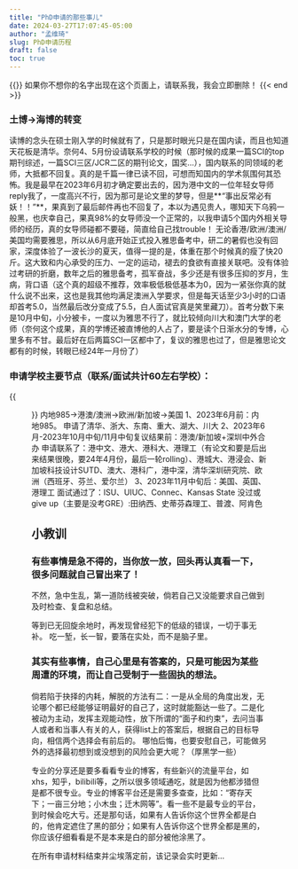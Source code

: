 ```yaml
---
title: "PhD申请的那些事儿"
date: 2024-03-27T17:07:45-05:00
author: "孟维琦"
slug: PhD申请历程
draft: false
toc: true
---
```


{{<block class="caution" >}}
如果你不想你的名字出现在这个页面上，请联系我，我会立即删除！
{{< end >}}

### 土博→海博的转变
读博的念头在硕士刚入学的时候就有了，只是那时眼光只是在国内读，而且也知道天花板是清华。奈何4、5月份设请联系学校的时候（那时候的成果一篇SCI的top期刊综述，一篇SCI三区/JCR二区的期刊论文，国奖...），国内联系的同领域的老师，大抵都不回复。真的是千篇一律已读不回，可想而知国内的学术氛围何其恐怖。我是最早在2023年6月初才确定要出去的，因为港中文的一位年轻女导师reply我了，一度高兴不行，因为那可是论文里的梦导，但是**“事出反常必有妖！！”**，果真到了最后邮件再也不回复了，本以为遇见贵人，哪知天下乌鸦一般黑，也庆幸自己，果真98%的女导师没一个正常的，以我申请5个国内外相关导师的经历，真的女导师碰都不要碰，简直给自己找trouble！
无论香港/欧洲/澳洲/美国均需要雅思，所以从6月底开始正式投入雅思备考中，研二的暑假也没有回家，深度体验了一波长沙的夏天，值得一提的是，体重在那个时候真的瘦了快20斤。这大致和内心承受的压力、一定的运动，褪去的食欲有直接关联吧。没有体验过考研的折磨，数年之后的雅思备考，孤军奋战，多少还是有很多压抑的岁月，生病，背口语（这个真的超级不推荐，效率极低极低基本为0，因为一紧张你真的就什么说不出来，这也是我其他均满足澳洲入学要求，但是每天话至少3小时的口语却首考5.0，当然最后改分变成了5.5，白人面试官真是笑里藏刀）。首考分数下来是10月中旬，小分被卡，一度以为雅思不行了，就比较倾向川大和澳门大学的老师（奈何这个成果，真的学博还被直博他的人占了，要是读个日渐水分的专博，心里多有不甘。最后好在后两篇SCI一区都中了，复议的雅思也过了，但是雅思论文都有的时候，转眼已经24年一月份了）

### 申请学校主要节点（联系/面试共计60左右学校）：
{{<figure src="/image/感悟/申博邮件信.png">}}
内地985→港澳/澳洲→欧洲/新加坡→美国
1、2023年6月前：内地985。
申请了清华、浙大、东南、重大、湖大、川大
2、2023年6月-2023年10月中旬/11月中旬复议结果前：港澳/新加坡+深圳中外合办
申请联系了：港中文、港大、港科大、港理工（有论文和要是后出来结果很晚，要24年4月份，最后一轮rolling）、港城大、港浸会、新加坡科技设计SUTD、澳大、港科广，港中深，清华深圳研究院、欧洲（西班牙、芬兰、爱尔兰）
3、2023年11月中旬后：美国、英国、港理工
面试通过了：ISU、UIUC、Connec、Kansas State
没过或give up（主要是没考GRE）:田纳西、史蒂芬森理工、普渡、阿肯色


## 小教训

### 有些事情是急不得的，当你放一放，回头再认真看一下，很多问题就自己冒出来了！
不然，急中生乱，第一道防线被突破，倘若自己又没能要求自己做到及时检查、复盘和总结。

等到已无回旋余地时，再发现曾经犯下的低级的错误，一切于事无补。
吃一堑，长一智，要落在实处，而不是脑子里。

### 其实有些事情，自己心里是有答案的，只是可能因为某些周遭的环境，而让自己受制于一些固执的想法。
倘若陷于抉择的内耗，解脱的方法有二：一是从全局的角度出发，无论哪个都已经能够证明最好的自己了，这时就能豁达一些了。二是化被动为主动，发挥主观能动性，放下所谓的“面子和约束”，去问当事人或者和当事人有关的人，获得list上的答案后，根据自己的目标导向，相信两个选择会有前后的。
哪怕后悔，也要安慰自己，可能做另外的选择最初想到或没想到的风险会更大呢？（厚黑学一些）

专业的分享还是要多看看专业的博客，有些新兴的流量平台，如xhs，知乎，bilibili等，之所以很多领域通吃，就是因为他都涉猎但是都不很专业。专业的博客平台还是需要多查查，比如：“寄存天下；一亩三分地；小木虫；迁木网等”。看一些不是最专业的平台，到时候会吃大亏。还是那句话，如果有人告诉你这个世界全都是白的，他肯定遮住了黑的部分；如果有人告诉你这个世界全都是黑的，你应该仔细看看是不是本来是白的部分被他涂黑了。




在所有申请材料结束并尘埃落定前，该记录会实时更新...





